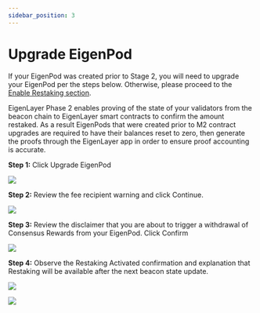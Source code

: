 ```yaml
---
sidebar_position: 3
---
```


# Upgrade EigenPod

If your EigenPod was created prior to Stage 2, you will need to upgrade your EigenPod per the steps below. Otherwise, please proceed to the [Enable Restaking section](enable-restaking.md).

EigenLayer Phase 2 enables proving of the state of your validators from the beacon chain to EigenLayer smart contracts to confirm the amount restaked. As a result EigenPods that were created prior to M2 contract upgrades are required to have their balances reset to zero, then generate the proofs through the EigenLayer app in order to ensure proof accounting is accurate.

**Step 1:** Click Upgrade EigenPod

![](https://lh7-us.googleusercontent.com/61Hr6KpClvZphbwp8ErDsDHuOKZ6MtLpWKCrjPFtfX7oedLGTZKEf8oDSr-5lBAuIXHsPCU6Zu3pfn5GRSQVGMr_3ZyWYGDwEHG33lqVoOx-b0VwNt_Z8Zd1Oa7UizNFBWlJKpFPx9sRR71VLajWlPI)

**Step 2:** Review the fee recipient warning and click Continue.

![](https://lh7-us.googleusercontent.com/HINccC3vXwq1qQWgwQXNBpKqrpKcNPv16EabLwJEIB0wTfajaCIOdZM0HChbBkzuAA8WnqCb2sSGEOLmKUaOOUgS_w75sJdNRnw2PC0fflk9TE2ZHvcIeBSqMC4ier_W6ziVGzAwXgpMIwdtEyEt814)

**Step 3:** Review the disclaimer that you are about to trigger a withdrawal of Consensus Rewards from your EigenPod. Click Confirm

![](https://lh7-us.googleusercontent.com/iW-3_ywJeXlzjnKCZu8lvKKeZVgkOVGuWp_UZKih70iiN-dnVDZwRB0_BnVrScAzjvR_MXe4COzw7u-QdO2si1MpAJuhljHjNekQ7KeDOSzRiz3nrytVd5LbbuaMVqd_AuXUVZ4DsiW5HlXcSZtL6xM)

**Step 4:** Observe the Restaking Activated confirmation and explanation that Restaking will be available after the next beacon state update.

![](https://lh7-us.googleusercontent.com/vPmsNTcLVtLEeP1vqMRzi654epk7rTIx5fbB7aJTVPK6b7mGdrNdmTriyAFBuQrcU4hu1AYUf46ZM7PFe0SGU-QA9BeZQI506I6goJbNvTNROGxCoRX36E1KNk3irLV72vXP0-jTNmp73h_QS8L4wlI)

![](https://lh7-us.googleusercontent.com/S7vhK85nTJpd5145drzAArKwO-L7E0NlGbzo9t4CV_XZANC2KjKf7jIIAwNrk6Q-FRoytRPMUhtpuqNd_nNBaoXbIamXvkJJfWLhEuiFWuS7wflVrqJKr-nk4kn-EiAKXKNtL-rVfEzgBpoBem3tWg8)
